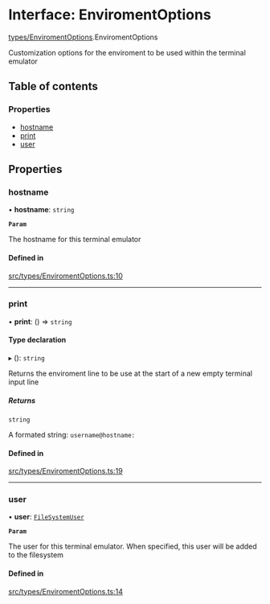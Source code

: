 # Interface: EnviromentOptions

[types/EnviromentOptions](../wiki/types.EnviromentOptions).EnviromentOptions

Customization options for the enviroment to be used within the terminal emulator

## Table of contents

### Properties

- [hostname](../wiki/types.EnviromentOptions.EnviromentOptions#hostname)
- [print](../wiki/types.EnviromentOptions.EnviromentOptions#print)
- [user](../wiki/types.EnviromentOptions.EnviromentOptions#user)

## Properties

### hostname

• **hostname**: `string`

**`Param`**

The hostname for this terminal emulator

#### Defined in

[src/types/EnviromentOptions.ts:10](https://github.com/LucEnden/unix-terminal-emulator/blob/604a97a/src/types/EnviromentOptions.ts#L10)

___

### print

• **print**: () => `string`

#### Type declaration

▸ (): `string`

Returns the enviroment line to be use at the start of a new empty terminal input line

##### Returns

`string`

A formated string: ```username@hostname:```

#### Defined in

[src/types/EnviromentOptions.ts:19](https://github.com/LucEnden/unix-terminal-emulator/blob/604a97a/src/types/EnviromentOptions.ts#L19)

___

### user

• **user**: [`FileSystemUser`](../wiki/types.FileSystemUser.FileSystemUser)

**`Param`**

The user for this terminal emulator. When specified, this user will be added to the filesystem

#### Defined in

[src/types/EnviromentOptions.ts:14](https://github.com/LucEnden/unix-terminal-emulator/blob/604a97a/src/types/EnviromentOptions.ts#L14)
